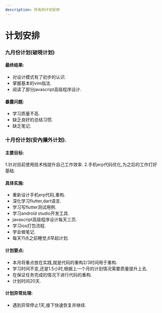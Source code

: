 ```yaml
---
description: 所有的计划安排
---
```


# 计划安排

### 九月份计划\(破晓计划\)

#### 最终结果:

* 对设计模式有了初步的认识.
* 掌握基本的vim指法.
* 阅读了部分javascript高级程序设计.

#### 暴露问题:

* 学习质量不高.
* 缺乏良好的总结习惯.
* 缺乏笔记.

### 十月份计划\(安內攘外计划\).

#### 主要目标:

1.针对目前使用技术栈提升自己工作效率. 2.手机erp代码优化,为之后的工作打好基础.

#### 具体实施:

* 重新设计手机erp代码,重构.
* 深化学习flutter,dart语言.
* 学习写flutter测试用例.
* 学习android studio开发工具.
* javascript高级程序设计每天三页.
* 学习ios打包流程.
* 学会做笔记.
* 每天11点之前睡觉,6早起计划.

#### 计划要点:

* 本月将重点放在实践,就是代码的重构2/3时间用于重构.
* 学习时间不变,还是1.5小时,根据上一个月的计划情况需要质量提升上去.
* 在保证任务完成的情况下进行代码的重构.
* 计划时间20天.

#### 计划异常处理:

* 遇到异常停止1天,接下快速恢复并继续.

